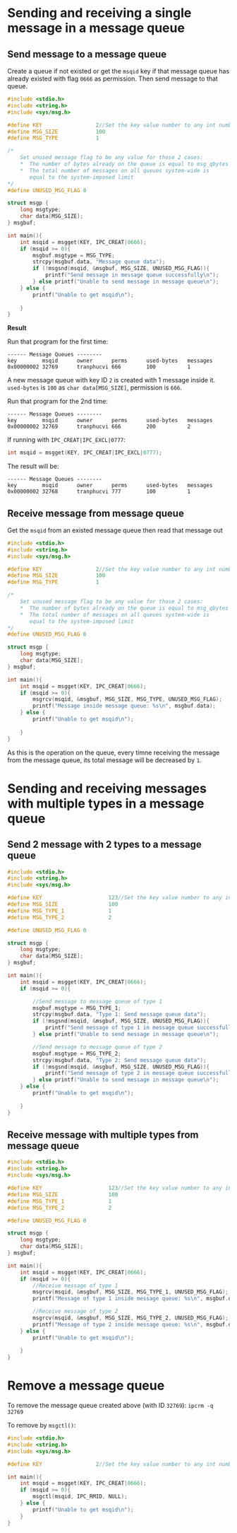 # Sending and receiving a single message in a message queue

## Send message to a message queue

Create a queue if not existed or get the ``msqid`` key if that message queue has already existed with flag ``0666`` as permission. Then send message to that queue.

```c
#include <stdio.h>
#include <string.h>
#include <sys/msg.h>

#define KEY                 2//Set the key value number to any int number when creating
#define MSG_SIZE            100
#define MSG_TYPE            1

/*
    Set unused message flag to be any value for those 2 cases:
    *  The number of bytes already on the queue is equal to msg_qbytes
    *  The total number of messages on all queues system-wide is 
       equal to the system-imposed limit
*/
#define UNUSED_MSG_FLAG 0

struct msgp {
    long msgtype;
    char data[MSG_SIZE];
} msgbuf;

int main(){
    int msqid = msgget(KEY, IPC_CREAT|0666);
    if (msqid >= 0){
        msgbuf.msgtype = MSG_TYPE;
        strcpy(msgbuf.data, "Message queue data");
        if (!msgsnd(msqid, &msgbuf, MSG_SIZE, UNUSED_MSG_FLAG)){
            printf("Send message in message queue successfully\n");
        } else printf("Unable to send message in message queue\n");
    } else {
        printf("Unable to get msqid\n");
        
    }
}
```

**Result**

Run that program for the first time:

```
------ Message Queues --------
key        msqid      owner      perms      used-bytes   messages    
0x00000002 32769      tranphucvi 666        100          1      
```

A new message queue with key ID ``2`` is created with 1 message inside it. ``used-bytes`` is ``100`` as ``char data[MSG_SIZE]``, permission is ``666``.

Run that program for the 2nd time:

```
------ Message Queues --------
key        msqid      owner      perms      used-bytes   messages    
0x00000002 32769      tranphucvi 666        200          2  
```

If running with ``IPC_CREAT|IPC_EXCL|0777``:

```c
int msqid = msgget(KEY, IPC_CREAT|IPC_EXCL|0777);
```

The result will be:

```
------ Message Queues --------
key        msqid      owner      perms      used-bytes   messages    
0x00000002 32768      tranphucvi 777        100          1     
```

## Receive message from message queue

Get the ``msqid`` from an existed message queue then read that message out

```c
#include <stdio.h>
#include <string.h>
#include <sys/msg.h>

#define KEY                 2//Set the key value number to any int number when creating
#define MSG_SIZE            100
#define MSG_TYPE            1

/*
    Set unused message flag to be any value for those 2 cases:
    *  The number of bytes already on the queue is equal to msg_qbytes
    *  The total number of messages on all queues system-wide is 
       equal to the system-imposed limit
*/
#define UNUSED_MSG_FLAG 0

struct msgp {
    long msgtype;
    char data[MSG_SIZE];
} msgbuf;

int main(){
    int msqid = msgget(KEY, IPC_CREAT|0666);
    if (msqid >= 0){
        msgrcv(msqid, &msgbuf, MSG_SIZE, MSG_TYPE, UNUSED_MSG_FLAG);
        printf("Message inside message queue: %s\n", msgbuf.data);
    } else {
        printf("Unable to get msqid\n");
        
    }
}
```

As this is the operation on the queue, every timne receiving the message from the message queue, its total message will be decreased by ``1``.

# Sending and receiving messages with multiple types in a message queue

## Send 2 message with 2 types to a message queue

```c
#include <stdio.h>
#include <string.h>
#include <sys/msg.h>

#define KEY                     123//Set the key value number to any int number when creating
#define MSG_SIZE                100
#define MSG_TYPE_1              1
#define MSG_TYPE_2              2

#define UNUSED_MSG_FLAG 0

struct msgp {
    long msgtype;
    char data[MSG_SIZE];
} msgbuf;

int main(){
    int msqid = msgget(KEY, IPC_CREAT|0666);
    if (msqid >= 0){

        //Send message to message queue of type 1
        msgbuf.msgtype = MSG_TYPE_1;
        strcpy(msgbuf.data, "Type 1: Send message queue data");
        if (!msgsnd(msqid, &msgbuf, MSG_SIZE, UNUSED_MSG_FLAG)){
            printf("Send message of type 1 in message queue successfully\n");
        } else printf("Unable to send message in message queue\n");

        //Send message to message queue of type 2
        msgbuf.msgtype = MSG_TYPE_2;
        strcpy(msgbuf.data, "Type 2: Send message queue data");
        if (!msgsnd(msqid, &msgbuf, MSG_SIZE, UNUSED_MSG_FLAG)){
            printf("Send message of type 2 in message queue successfully\n");
        } else printf("Unable to send message in message queue\n");
    } else {
        printf("Unable to get msqid\n");
        
    }
}
```

## Receive message with multiple types from message queue

```c
#include <stdio.h>
#include <string.h>
#include <sys/msg.h>

#define KEY                     123//Set the key value number to any int number when creating
#define MSG_SIZE                100
#define MSG_TYPE_1              1
#define MSG_TYPE_2              2

#define UNUSED_MSG_FLAG 0

struct msgp {
    long msgtype;
    char data[MSG_SIZE];
} msgbuf;

int main(){
    int msqid = msgget(KEY, IPC_CREAT|0666);
    if (msqid >= 0){
        //Receive message of type 1
        msgrcv(msqid, &msgbuf, MSG_SIZE, MSG_TYPE_1, UNUSED_MSG_FLAG);
        printf("Message of type 1 inside message queue: %s\n", msgbuf.data);

        //Receive message of type 2
        msgrcv(msqid, &msgbuf, MSG_SIZE, MSG_TYPE_2, UNUSED_MSG_FLAG);
        printf("Message of type 2 inside message queue: %s\n", msgbuf.data);
    } else {
        printf("Unable to get msqid\n");
        
    }
}
```

# Remove a message queue

To remove the message queue created above (with ID ``32769``): ``ipcrm -q 32769``

To remove by ``msgctl()``:

```c
#include <stdio.h>
#include <string.h>
#include <sys/msg.h>

#define KEY                 2//Set the key value number to any int number when creating

int main(){
    int msqid = msgget(KEY, IPC_CREAT|0666);
    if (msqid >= 0){
        msgctl(msqid, IPC_RMID, NULL);
    } else {
        printf("Unable to get msqid\n");        
    }
}
```
